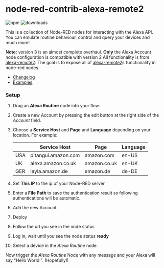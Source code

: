# node-red-contrib-alexa-remote2

![npm](https://img.shields.io/npm/v/node-red-contrib-alexa-remote2.svg) ![downloads](https://img.shields.io/npm/dt/node-red-contrib-alexa-remote2.svg)

This is a collection of Node-RED nodes for interacting with the Alexa API.
You can emulate routine behaviour, control and query your devices and much more!


**Note:** version 3 is an almost complete overhaul. **Only** the Alexa Account node configuration is compatible with version 2
All functionality is from [alexa-remote2](https://www.npmjs.com/package/alexa-remote2).
The goal is to expose all of [alexa-remote2](https://www.npmjs.com/package/alexa-remote2)s functionality in node-red nodes.

 - [Changelog](CHANGELOG.md)
 - [Examples](examples.md)

### **Setup**
1. Drag an **Alexa Routine** node into your flow.
2. Create a new Account by pressing the edit button at the right side of the *Account* field.
3. Choose a **Service Host** and **Page** and **Language** depending on your location. For example:

   |     | Service Host        | Page         | Language |
   |-----|---------------------|--------------|----------|
   | USA | pitangui.amazon.com | amazon.com   | en-US    |
   | UK  | alexa.amazon.co.uk  | amazon.co.uk | en-UK    |
   | GER | layla.amazon.de     | amazon.de    | de-DE    |
   
4. Set **This IP** to the ip of your Node-RED server
5. Enter a **File Path** to save the authentication result so following authentications will be 
automatic. 
6. *Add* the new Account.
7. Deploy
8. Follow the url you see in the node status
9. Log in, wait until you see the node status **ready**
10. Select a device in the *Alexa Routine* node.

Now trigger the *Alexa Routine* Node with any message and your Alexa will say "Hello World!". (Hopefully!)